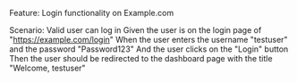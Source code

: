 Feature: Login functionality on Example.com

  Scenario: Valid user can log in
    Given the user is on the login page of "https://example.com/login"
    When the user enters the username "testuser" and the password "Password123"
    And the user clicks on the "Login" button
    Then the user should be redirected to the dashboard page with the title "Welcome, testuser"

